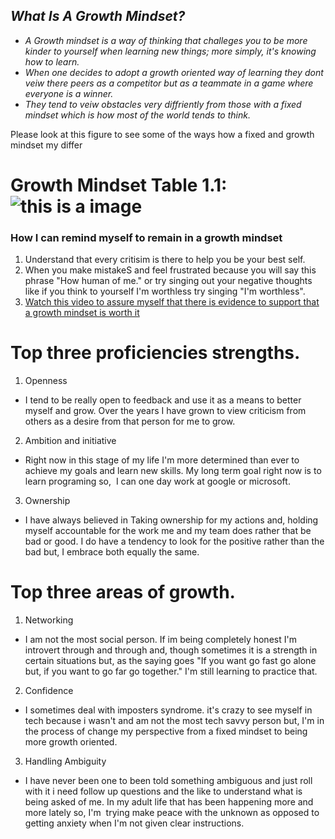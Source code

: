 ## _What Is A Growth Mindset?_

- *A Growth mindset is a way of thinking that challeges you to be more kinder to yourself when learning new things; more simply, it's knowing how to learn.*
- *When one decides to adopt a growth oriented way of learning they dont veiw there peers as a competitor but as a teammate in a game where everyone is a winner.*
- *They tend to veiw obstacles very diffriently from those with a fixed mindset which is how most of the world tends to think.*

Please look at this figure to see some of the ways how a fixed and growth mindset my differ 

# __Growth Mindset Table 1.1:__ ![this is a image](https://atlassianblog.wpengine.com/wp-content/uploads/NewGrowthMindset2.png)

### __How I can remind myself to remain in a growth mindset__

1. Understand that every critisim is there to help you be your best self. 
2. When you make mistakeS and feel frustrated because you will say this phrase "How human of me." or try singing out your negative thoughts like if you think to yourself I'm worthless try singing "I'm worthless".
3. [Watch this video to assure myself that there is evidence to support that a growth mindset is worth it](https://www.youtube.com/watch?v=rf8FX2sI3gU)

# Top three proficiencies strengths.

1. Openness

- I tend to be really open to feedback and use it as a means to better myself and grow. Over the years I have grown to view criticism from others as a desire from that person for me to grow.  

2. Ambition and initiative

- Right now in this stage of my life I'm more determined than ever to achieve my goals and learn new skills. My long term goal right now is to learn programing so,  I can one day work at google or microsoft.

3. Ownership  

- I have always believed in Taking ownership for my actions and, holding myself accountable for the work me and my team does rather that be bad or good. I do have a tendency to look for the positive rather than the bad but, I embrace both equally the same.

# Top three areas of growth.

1. Networking

- I am not the most social person. If im being completely honest I'm introvert through and through and, though sometimes it is a strength in certain situations but, as the saying goes "If you want go fast go alone but, if you want to go far go together." I'm still learning to practice that.


2. Confidence

- I sometimes deal with imposters syndrome. it's crazy to see myself in tech because i wasn't and am not the most tech savvy person but, I'm in the process of change my perspective from a fixed mindset to being more growth oriented.

3. Handling Ambiguity  

- I have never been one to been told something ambiguous and just roll with it i need follow up questions and the like to understand what is being asked of me. In my adult life that has been happening more and more lately so, I'm  trying make peace with the unknown as opposed to getting anxiety when I'm not given clear instructions.
